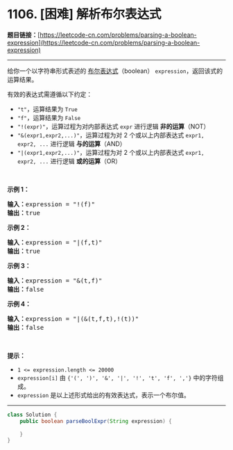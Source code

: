 # 1106. [困难] 解析布尔表达式

**题目链接：**[https://leetcode-cn.com/problems/parsing-a-boolean-expression](https://leetcode-cn.com/problems/parsing-a-boolean-expression)

---

<div class="content__1Y2H">
 <div class="notranslate">
  <p>给你一个以字符串形式表述的&nbsp;<a href="https://baike.baidu.com/item/%E5%B8%83%E5%B0%94%E8%A1%A8%E8%BE%BE%E5%BC%8F/1574380?fr=aladdin">布尔表达式</a>（boolean） <code>expression</code>，返回该式的运算结果。</p> 
  <p>有效的表达式需遵循以下约定：</p> 
  <ul> 
   <li><code>"t"</code>，运算结果为 <code>True</code></li> 
   <li><code>"f"</code>，运算结果为 <code>False</code></li> 
   <li><code>"!(expr)"</code>，运算过程为对内部表达式 <code>expr</code> 进行逻辑 <strong>非的运算</strong>（NOT）</li> 
   <li><code>"&amp;(expr1,expr2,...)"</code>，运算过程为对 2 个或以上内部表达式 <code>expr1, expr2, ...</code> 进行逻辑 <strong>与的运算</strong>（AND）</li> 
   <li><code>"|(expr1,expr2,...)"</code>，运算过程为对 2 个或以上内部表达式 <code>expr1, expr2, ...</code> 进行逻辑 <strong>或的运算</strong>（OR）</li> 
  </ul> 
  <p>&nbsp;</p> 
  <p><strong>示例 1：</strong></p> 
  <pre class="language-text"><strong>输入：</strong>expression = "!(f)"
<strong>输出：</strong>true
</pre> 
  <p><strong>示例 2：</strong></p> 
  <pre class="language-text"><strong>输入：</strong>expression = "|(f,t)"
<strong>输出：</strong>true
</pre> 
  <p><strong>示例 3：</strong></p> 
  <pre class="language-text"><strong>输入：</strong>expression = "&amp;(t,f)"
<strong>输出：</strong>false
</pre> 
  <p><strong>示例 4：</strong></p> 
  <pre class="language-text"><strong>输入：</strong>expression = "|(&amp;(t,f,t),!(t))"
<strong>输出：</strong>false
</pre> 
  <p>&nbsp;</p> 
  <p><strong>提示：</strong></p> 
  <ul> 
   <li><code>1 &lt;= expression.length &lt;= 20000</code></li> 
   <li><code>expression[i]</code> 由 <code>{'(', ')', '&amp;', '|', '!', 't', 'f', ','}</code> 中的字符组成。</li> 
   <li><code>expression</code> 是以上述形式给出的有效表达式，表示一个布尔值。</li> 
  </ul> 
 </div>
</div>

---

```java
class Solution {
    public boolean parseBoolExpr(String expression) {
        
    }
}
```